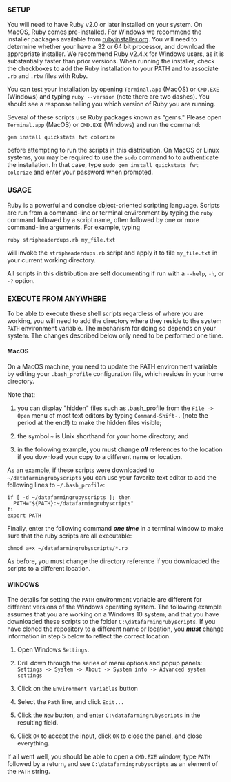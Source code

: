 ### SETUP

You will need to have Ruby v2.0 or later installed on your system.  On MacOS, Ruby comes pre-installed.  For Windows we recommend the installer packages available from [rubyinstaller.org](http://rubyinstaller.org/).  You will need to determine whether your have a 32 or 64 bit processor, and download the appropriate installer.  We recommend Ruby v2.4.x for Windows users, as it is substantially faster than prior versions.  When running the installer, check the checkboxes to add the Ruby installation to your PATH and to associate `.rb` and `.rbw` files with Ruby.  

You can test your installation by opening `Terminal.app` (MacOS) or `CMD.EXE` (Windows) and typing `ruby --version` (note there are two dashes).  You should see a response telling you which version of Ruby you are running.

Several of these scripts use Ruby packages known as "gems."  Please open `Terminal.app` (MacOS) or `CMD.EXE` (Windows) and run the command:

    gem install quickstats fwt colorize

before attempting to run the scripts in this distribution.  On MacOS or Linux systems, you may be required to use the `sudo` command to to authenticate the installation.  In that case, type `sudo gem install quickstats fwt colorize` and enter your password when prompted.

### USAGE

Ruby is a powerful and concise  object-oriented scripting language.  Scripts are run from a command-line or terminal environment by typing the `ruby` command followed by a script name, often followed by one or more command-line arguments.  For example, typing

    ruby stripheaderdups.rb my_file.txt

will invoke the `stripheaderdups.rb` script and apply it to file `my_file.txt` in your current working directory.

All scripts in this distribution are self documenting if run with a `--help`, `-h`, or `-?` option.

### EXECUTE FROM ANYWHERE

To be able to execute these shell scripts regardless of where you are working, you will need to add the directory where they reside to the system `PATH` environment variable.  The mechanism for doing so depends on your system. The changes described below only need to be performed one time.

#### MacOS

On a MacOS machine, you need to update the PATH environment variable by editing your `.bash_profile` configuration file, which resides in your home directory.

Note that:

  1. you can display "hidden" files such as .bash_profile from the `File -> Open` menu of most text editors by typing `Command-Shift-.` (note the period at the end!) to make the hidden files visible;

  2. the symbol `~` is Unix shorthand for your home directory; and

  3. in the following example, you must change ***all*** references to the location if you download your copy to a different name or location.

As an example, if these scripts were downloaded to `~/datafarmingrubyscripts` you can use your favorite text editor to add the following lines to `~/.bash_profile`:

    if [ -d ~/datafarmingrubyscripts ]; then
      PATH="${PATH}:~/datafarmingrubyscripts"
    fi
    export PATH

Finally, enter the following command ***one time*** in a terminal window to make sure that the ruby scripts are all executable:

    chmod a+x ~/datafarmingrubyscripts/*.rb

As before, you must change the directory reference if you downloaded the scripts to a different location.

#### WINDOWS

The details for setting the `PATH` environment variable are different for different versions of the Windows operating system.  The following example assumes that you are working on a Windows 10 system, and that you have downloaded these scripts to the folder `C:\datafarmingrubyscripts`.  If you have cloned the repository to a different name or location, you ***must*** change information in step 5 below to reflect the correct location.

  1. Open Windows `Settings`.

  2. Drill down through the series of menu options and popup panels:
       `Settings -> System -> About -> System info -> Advanced system settings`

  3. Click on the `Environment Variables` button

  4. Select the `Path` line, and click `Edit...`

  5. Click the `New` button, and enter `C:\datafarmingrubyscripts` in the resulting field.

  6. Click `OK` to accept the input, click `OK` to close the panel, and close everything.

If all went well, you should be able to open a `CMD.EXE` window, type `PATH` followed by a return, and see `C:\datafarmingrubyscripts` as an element of the `PATH` string.
